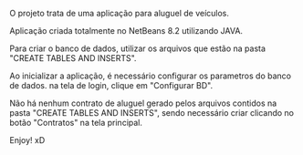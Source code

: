 O projeto trata de uma aplicação para aluguel de veículos.

Aplicação criada totalmente no NetBeans 8.2 utilizando JAVA.

Para criar o banco de dados, utilizar os arquivos que estão na pasta "CREATE TABLES AND INSERTS".

Ao inicializar a aplicação, é necessário configurar os parametros do banco de dados. na tela de login, clique em "Configurar BD".

Não há nenhum contrato de aluguel gerado pelos arquivos contidos na pasta "CREATE TABLES AND INSERTS", sendo necessário criar clicando no botão "Contratos" na tela principal.

Enjoy! xD
